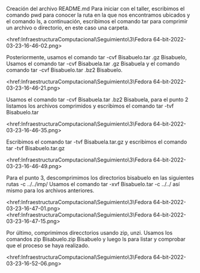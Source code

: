 Creación del archivo README.md
Para iniciar con el taller, escribimos el comando pwd para conocer la ruta en la que nos encontramos ubicados y el comando ls, a continuación, escribimos el comando tar para comprimir un archivo o directorio, en este caso una carpeta. 

<href:InfraestructuraComputacional\Seguimiento\3\Fedora 64-bit-2022-03-23-16-46-02.png>

Posteriormente, usamos el comando tar  -cvf Bisabuelo.tar .gz Bisabuelo, Usamos el comando tar  -cvf Bisabuela.tar .gz Bisabuela y el comando comando tar  -cvf Bisabuelo.tar .bz2 Bisabuelo. 

<href:InfraestructuraComputacional\Seguimiento\3\Fedora 64-bit-2022-03-23-16-46-21.png>

Usamos el comando tar  -cvf Bisabuela.tar .bz2 Bisabuela, para el punto 2 listamos los archivos comprimidos y escribimos el comando tar -tvf Bisabuelo.tar

<href:InfraestructuraComputacional\Seguimiento\3\Fedora 64-bit-2022-03-23-16-46-35.png>

Escribimos el comando tar -tvf Bisabuela.tar.gz y escribimos el comando tar -tvf Bisabuelo.tar.gz

<href:InfraestructuraComputacional\Seguimiento\3\Fedora 64-bit-2022-03-23-16-46-49.png>

Para el punto 3, descomprimimos los directorios bisabuelo en las siguientes rutas -c ../../imp/
Usamos el comando tar -xvf Bisabuelo.tar -c ../../ así mismo para los archivos anteriores.

<href:InfraestructuraComputacional\Seguimiento\3\Fedora 64-bit-2022-03-23-16-47-01.png>
<href:InfraestructuraComputacional\Seguimiento\3\Fedora 64-bit-2022-03-23-16-47-15.png>

Por último, comprimimos direcctorios usando zip, unzi. Usamos los comandos zip Bisabuelo.zip Bisabuelo y luego ls para listar  y comprobar que el proceso se haya realizado.

<href:InfraestructuraComputacional\Seguimiento\3\Fedora 64-bit-2022-03-23-16-52-06.png>
